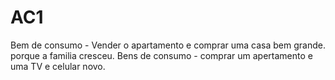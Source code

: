 # AC1

Bem de consumo - Vender o apartamento e comprar uma casa bem grande. porque a familia cresceu.
Bens de consumo - comprar um apertamento e uma TV e celular novo.


